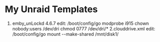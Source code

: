 # My Unraid Templates
1. emby_unLockd 4.6.7
edit: /boot/config/go
modprobe i915
chown nobody:users /dev/dri
chmod 0777 /dev/dri/*
2.clouddrive.xml
edit: /boot/config/go
mount --make-shared /mnt/disk1/
